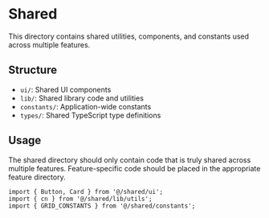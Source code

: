 
# Shared

This directory contains shared utilities, components, and constants used across multiple features.

## Structure

- `ui/`: Shared UI components
- `lib/`: Shared library code and utilities
- `constants/`: Application-wide constants
- `types/`: Shared TypeScript type definitions

## Usage

The shared directory should only contain code that is truly shared across multiple features. Feature-specific code should be placed in the appropriate feature directory.

```tsx
import { Button, Card } from '@/shared/ui';
import { cn } from '@/shared/lib/utils';
import { GRID_CONSTANTS } from '@/shared/constants';
```
